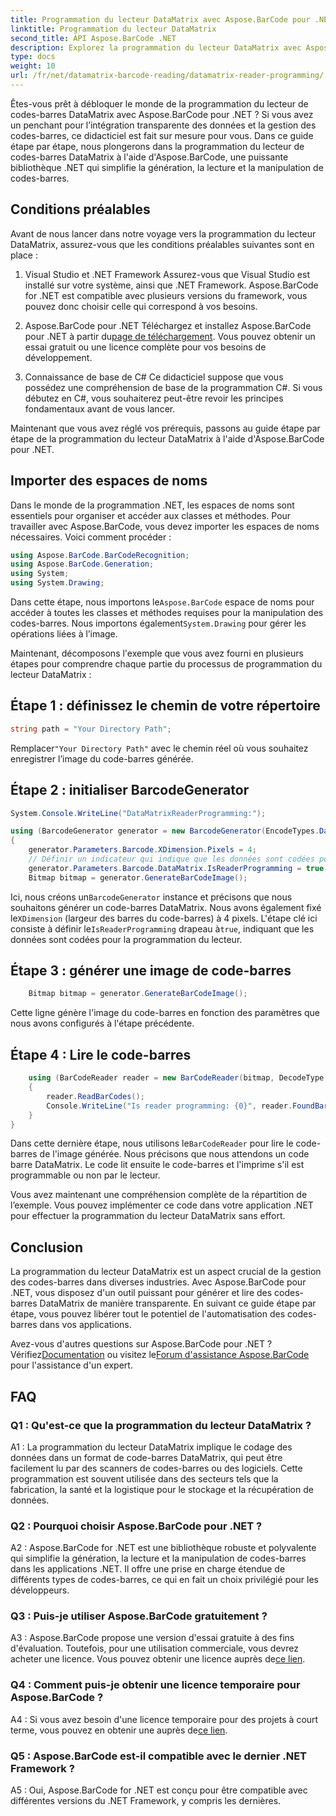 ```yaml
---
title: Programmation du lecteur DataMatrix avec Aspose.BarCode pour .NET
linktitle: Programmation du lecteur DataMatrix
second_title: API Aspose.BarCode .NET
description: Explorez la programmation du lecteur DataMatrix avec Aspose.BarCode pour .NET. Apprenez à générer et lire des codes-barres DataMatrix dans vos applications .NET avec ce guide complet.
type: docs
weight: 10
url: /fr/net/datamatrix-barcode-reading/datamatrix-reader-programming/
---
```

Êtes-vous prêt à débloquer le monde de la programmation du lecteur de codes-barres DataMatrix avec Aspose.BarCode pour .NET ? Si vous avez un penchant pour l’intégration transparente des données et la gestion des codes-barres, ce didacticiel est fait sur mesure pour vous. Dans ce guide étape par étape, nous plongerons dans la programmation du lecteur de codes-barres DataMatrix à l'aide d'Aspose.BarCode, une puissante bibliothèque .NET qui simplifie la génération, la lecture et la manipulation de codes-barres. 

## Conditions préalables

Avant de nous lancer dans notre voyage vers la programmation du lecteur DataMatrix, assurez-vous que les conditions préalables suivantes sont en place :

1. Visual Studio et .NET Framework
Assurez-vous que Visual Studio est installé sur votre système, ainsi que .NET Framework. Aspose.BarCode for .NET est compatible avec plusieurs versions du framework, vous pouvez donc choisir celle qui correspond à vos besoins.

2. Aspose.BarCode pour .NET
 Téléchargez et installez Aspose.BarCode pour .NET à partir du[page de téléchargement](https://releases.aspose.com/barcode/net/). Vous pouvez obtenir un essai gratuit ou une licence complète pour vos besoins de développement.

3. Connaissance de base de C#
Ce didacticiel suppose que vous possédez une compréhension de base de la programmation C#. Si vous débutez en C#, vous souhaiterez peut-être revoir les principes fondamentaux avant de vous lancer.

Maintenant que vous avez réglé vos prérequis, passons au guide étape par étape de la programmation du lecteur DataMatrix à l'aide d'Aspose.BarCode pour .NET.

## Importer des espaces de noms

Dans le monde de la programmation .NET, les espaces de noms sont essentiels pour organiser et accéder aux classes et méthodes. Pour travailler avec Aspose.BarCode, vous devez importer les espaces de noms nécessaires. Voici comment procéder :

```csharp
using Aspose.BarCode.BarCodeRecognition;
using Aspose.BarCode.Generation;
using System;
using System.Drawing;
```

 Dans cette étape, nous importons le`Aspose.BarCode` espace de noms pour accéder à toutes les classes et méthodes requises pour la manipulation des codes-barres. Nous importons également`System.Drawing` pour gérer les opérations liées à l’image.

Maintenant, décomposons l'exemple que vous avez fourni en plusieurs étapes pour comprendre chaque partie du processus de programmation du lecteur DataMatrix :

## Étape 1 : définissez le chemin de votre répertoire

```csharp
string path = "Your Directory Path";
```

 Remplacer`"Your Directory Path"` avec le chemin réel où vous souhaitez enregistrer l’image du code-barres générée.

## Étape 2 : initialiser BarcodeGenerator

```csharp
System.Console.WriteLine("DataMatrixReaderProgramming:");

using (BarcodeGenerator generator = new BarcodeGenerator(EncodeTypes.DataMatrix, "Aspose"))
{
    generator.Parameters.Barcode.XDimension.Pixels = 4;
    // Définir un indicateur qui indique que les données sont codées pour la programmation du lecteur
    generator.Parameters.Barcode.DataMatrix.IsReaderProgramming = true;
    Bitmap bitmap = generator.GenerateBarCodeImage();
```

 Ici, nous créons un`BarcodeGenerator` instance et précisons que nous souhaitons générer un code-barres DataMatrix. Nous avons également fixé le`XDimension` (largeur des barres du code-barres) à 4 pixels. L'étape clé ici consiste à définir le`IsReaderProgramming` drapeau à`true`, indiquant que les données sont codées pour la programmation du lecteur.

## Étape 3 : générer une image de code-barres

```csharp
    Bitmap bitmap = generator.GenerateBarCodeImage();
```

Cette ligne génère l'image du code-barres en fonction des paramètres que nous avons configurés à l'étape précédente.

## Étape 4 : Lire le code-barres

```csharp
    using (BarCodeReader reader = new BarCodeReader(bitmap, DecodeType.DataMatrix))
    {
        reader.ReadBarCodes();
        Console.WriteLine("Is reader programming: {0}", reader.FoundBarCodes[0].Extended.DataMatrix.IsReaderProgramming);
    }
}
```

 Dans cette dernière étape, nous utilisons le`BarCodeReader` pour lire le code-barres de l'image générée. Nous précisons que nous attendons un code barre DataMatrix. Le code lit ensuite le code-barres et l'imprime s'il est programmable ou non par le lecteur.

Vous avez maintenant une compréhension complète de la répartition de l’exemple. Vous pouvez implémenter ce code dans votre application .NET pour effectuer la programmation du lecteur DataMatrix sans effort.

## Conclusion

La programmation du lecteur DataMatrix est un aspect crucial de la gestion des codes-barres dans diverses industries. Avec Aspose.BarCode pour .NET, vous disposez d'un outil puissant pour générer et lire des codes-barres DataMatrix de manière transparente. En suivant ce guide étape par étape, vous pouvez libérer tout le potentiel de l'automatisation des codes-barres dans vos applications.

 Avez-vous d'autres questions sur Aspose.BarCode pour .NET ? Vérifiez[Documentation](https://reference.aspose.com/barcode/net/) ou visitez le[Forum d'assistance Aspose.BarCode](https://forum.aspose.com/c/barcode/13) pour l'assistance d'un expert.

## FAQ

### Q1 : Qu'est-ce que la programmation du lecteur DataMatrix ?

A1 : La programmation du lecteur DataMatrix implique le codage des données dans un format de code-barres DataMatrix, qui peut être facilement lu par des scanners de codes-barres ou des logiciels. Cette programmation est souvent utilisée dans des secteurs tels que la fabrication, la santé et la logistique pour le stockage et la récupération de données.

### Q2 : Pourquoi choisir Aspose.BarCode pour .NET ?

A2 : Aspose.BarCode for .NET est une bibliothèque robuste et polyvalente qui simplifie la génération, la lecture et la manipulation de codes-barres dans les applications .NET. Il offre une prise en charge étendue de différents types de codes-barres, ce qui en fait un choix privilégié pour les développeurs.

### Q3 : Puis-je utiliser Aspose.BarCode gratuitement ?

 A3 : Aspose.BarCode propose une version d'essai gratuite à des fins d'évaluation. Toutefois, pour une utilisation commerciale, vous devrez acheter une licence. Vous pouvez obtenir une licence auprès de[ce lien](https://purchase.aspose.com/buy).

### Q4 : Comment puis-je obtenir une licence temporaire pour Aspose.BarCode ?

 A4 : Si vous avez besoin d'une licence temporaire pour des projets à court terme, vous pouvez en obtenir une auprès de[ce lien](https://purchase.aspose.com/temporary-license/).

### Q5 : Aspose.BarCode est-il compatible avec le dernier .NET Framework ?

A5 : Oui, Aspose.BarCode for .NET est conçu pour être compatible avec différentes versions du .NET Framework, y compris les dernières.